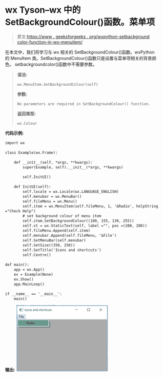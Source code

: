 # wx Tyson–wx 中的 SetBackgroundColour()函数。菜单项

> 原文:[https://www . geeksforgeeks . org/wxpython-setbackground color-function-in-wx-menuitem/](https://www.geeksforgeeks.org/wxpython-setbackgroundcolour-function-in-wx-menuitem/)

在本文中，我们将学习与 wx 相关的 SetBackgroundColour()函数。wxPython 的 MenuItem 类。SetBackgroundColour()函数只是设置与菜单项相关的背景颜色。
setbackgroundcolor()函数中不需要参数。

> **语法:**
> 
> ```
> wx.MenuItem.SetBackgroundColour(self)
> 
> ```
> 
> **参数:**
> 
> ```
> No parameters are required in SetBackgroundColour() function.
> 
> ```
> 
> **返回类型:**
> 
> ```
> wx.Colour
> 
> ```

**代码示例:**

```
import wx

class Example(wx.Frame):

    def __init__(self, *args, **kwargs):
        super(Example, self).__init__(*args, **kwargs)

        self.InitUI()

    def InitUI(self):
        self.locale = wx.Locale(wx.LANGUAGE_ENGLISH)
        self.menubar = wx.MenuBar()
        self.fileMenu = wx.Menu()
        self.item = wx.MenuItem(self.fileMenu, 1, '&Radio', helpString ="Check Help")
        # set background colour of menu item
        self.item.SetBackgroundColour((100, 155, 139, 255))
        self.st = wx.StaticText(self, label ="", pos =(200, 200))
        self.fileMenu.Append(self.item)
        self.menubar.Append(self.fileMenu, '&File')
        self.SetMenuBar(self.menubar)
        self.SetSize((350, 250))
        self.SetTitle('Icons and shortcuts')
        self.Centre()

def main():
    app = wx.App()
    ex = Example(None)
    ex.Show()
    app.MainLoop()

if __name__ == '__main__':
    main()
```

**输出:**
![](img/8767b1cb0d64c238f924624aa0cef39d.png)